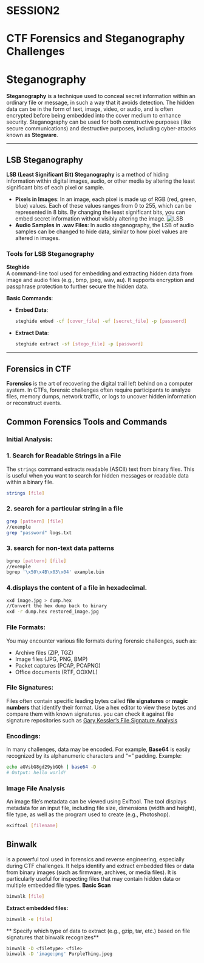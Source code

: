 # SESSION2
# CTF Forensics and Steganography Challenges
# Steganography
**Steganography** is a technique used to conceal secret information within an ordinary file or message, in such a way that it avoids detection. The hidden data can be in the form of text, image, video, or audio, and is often encrypted before being embedded into the cover medium to enhance security. Steganography can be used for both constructive purposes (like secure communications) and destructive purposes, including cyber-attacks known as **Stegware**.

---

## LSB Steganography

**LSB (Least Significant Bit) Steganography** is a method of hiding information within digital images, audio, or other media by altering the least significant bits of each pixel or sample.

- **Pixels in Images**: In an image, each pixel is made up of RGB (red, green, blue) values. Each of these values ranges from 0 to 255, which can be represented in 8 bits. By changing the least significant bits, you can embed secret information without visibly altering the image.
  ![LSB](https://miro.medium.com/v2/resize:fit:640/format:webp/0*yt4TJAYknJNKlS5W)
- **Audio Samples in .wav Files**: In audio steganography, the LSB of audio samples can be changed to hide data, similar to how pixel values are altered in images.

### Tools for LSB Steganography

 **Steghide**  
   A command-line tool used for embedding and extracting hidden data from image and audio files (e.g., bmp, jpeg, wav, au). It supports encryption and passphrase protection to further secure the hidden data.

   **Basic Commands**:
   - **Embed Data**:
     ```bash
     steghide embed -cf [cover_file] -ef [secret_file] -p [password]
     ```
   - **Extract Data**:
     ```bash
     steghide extract -sf [stego_file] -p [password]
     ```

---


## Forensics in CTF

**Forensics** is the art of recovering the digital trail left behind on a computer system. In CTFs, forensic challenges often require participants to analyze files, memory dumps, network traffic, or logs to uncover hidden information or reconstruct events.

## Common Forensics Tools and Commands

### Initial Analysis:
### 1. Search for Readable Strings in a File
The `strings` command extracts readable (ASCII) text from binary files. This is useful when you want to search for hidden messages or readable data within a binary file.

```bash
strings [file]
```
### 2.  search for a particular string in a file
```bash
grep [pattern] [file]
//exemple
grep "password" logs.txt
```
### 3. search for non-text data patterns
```bash
bgrep [pattern] [file]
//exemple
bgrep '\x50\x4B\x03\x04' example.bin
```

### 4.displays the content of a file in hexadecimal.
```bash
xxd image.jpg > dump.hex
//Convert the hex dump back to binary
xxd -r dump.hex restored_image.jpg
```


### File Formats:
You may encounter various file formats during forensic challenges, such as:
- Archive files (ZIP, TGZ)
- Image files (JPG, PNG, BMP)
- Packet captures (PCAP, PCAPNG)
- Office documents (RTF, OOXML)
  
### File Signatures:
Files often contain specific leading bytes called **file signatures** or **magic numbers** that identify their format. Use a hex editor to view these bytes and compare them with known signatures.
 you can check it against file signature repositories such as
[Gary Kessler’s File Signature Analysis](https://www.garykessler.net/library/file_sigs.html)

### Encodings:
In many challenges, data may be encoded. For example, **Base64** is easily recognized by its alphanumeric characters and “=” padding. Example:

```bash
echo aGVsbG8gd29ybGQh | base64 -D
# Output: hello world!
```
### Image File Analysis
An image file’s metadata can be viewed using Exiftool. The tool displays metadata for an input file, including file size, dimensions (width and height), file type, as well as the program used to create (e.g., Photoshop). 
```bash
exiftool [filename]
```
## Binwalk 
is a powerful tool used in forensics and reverse engineering, especially during CTF challenges. It helps identify and extract embedded files or data from binary images (such as firmware, archives, or media files). It is particularly useful for inspecting files that may contain hidden data or multiple embedded file types.
**Basic Scan**
```bash
binwalk [file]
```
**Extract embedded files:**
```bash
binwalk -e [file]
```
** Specify which type of data to extract (e.g., gzip, tar, etc.) based on file signatures that binwalk recognizes**
```bash
binwalk -D <filetype> <file>
binwalk -D 'image:png' PurpleThing.jpeg
```







